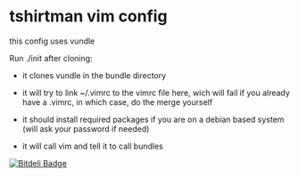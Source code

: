tshirtman vim config
===

this config uses vundle

Run ./init after cloning:

* it clones vundle in the bundle directory

* it will try to link ~/.vimrc to the vimrc file here, wich will fail if you
already have a .vimrc, in which case, do the merge yourself

* it should install required packages if you are on a debian based system (will
ask your password if needed)

* it will call vim and tell it to call bundles


[![Bitdeli Badge](https://d2weczhvl823v0.cloudfront.net/tshirtman/.vim/trend.png)](https://bitdeli.com/free "Bitdeli Badge")


